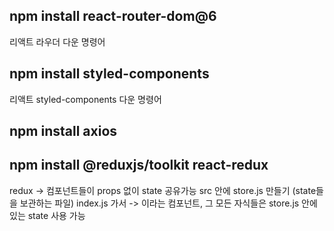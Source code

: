 ## npm install react-router-dom@6 
리액트 라우더 다운 명령어

## npm install styled-components
리액트 styled-components 다운 명령어

## npm install axios


## npm install @reduxjs/toolkit react-redux
redux -> 컴포넌트들이 props 없이 state 공유가능
src 안에 store.js 만들기 (state들을 보관하는 파일)
index.js 가서 <Provier store={store}> -> <App>이라는 컴포넌트, 그 모든 자식들은 store.js 안에 있는 state 사용 가능